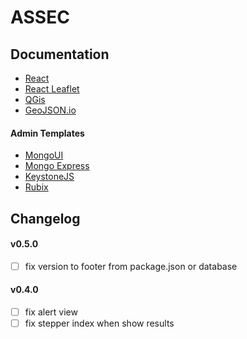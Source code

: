 # ASSEC

## Documentation

- [React](https://reactjs.org)
- [React Leaflet](https://react-leaflet.js.org)
- [QGis](https://www.qgis.org/fr/site/index.html)
- [GeoJSON.io](http://geojson.io)

#### Admin Templates

- [MongoUI](https://github.com/azat-co/mongoui)
- [Mongo Express](https://github.com/mongo-express/mongo-express)
- [KeystoneJS](http://keystonejs.com/)
- [Rubix](http://rubix.sketchpixy.com)

## Changelog

#### v0.5.0
* [ ] fix version to footer from package.json or database

#### v0.4.0
* [ ] fix alert view
* [ ] fix stepper index when show results

